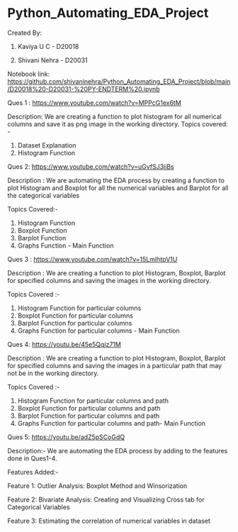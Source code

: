 # Python_Automating_EDA_Project
Created By:

1. Kaviya U C - D20018

2. Shivani Nehra - D20031

Notebook link:
https://github.com/shivaninehra/Python_Automating_EDA_Project/blob/main/D20018%20-D20031-%20PY-ENDTERM%20.ipynb


Ques 1 : https://www.youtube.com/watch?v=MPPcG1ex6tM 

Description: 
We are creating a function to plot histogram for all numerical columns and save it as png image in the working directory. 
Topics covered: - 
1. Dataset Explanation 
2. Histogram Function

Ques 2: https://www.youtube.com/watch?v=uGvfSJ3jiBs

Description :
We are automating the EDA process by creating a function to plot Histogram and Boxplot for all the numerical variables and Barplot for all the categorical variables

Topics Covered:-
1. Histogram Function 
2. Boxplot Function
3. Barplot Function 
4. Graphs Function - Main Function


Ques 3 : https://www.youtube.com/watch?v=15LmIhtpV1U

Description :
We are creating a function to plot Histogram, Boxplot, Barplot for specified columns and saving the images in the working directory.

Topics Covered :-
1. Histogram Function for particular columns 
2. Boxplot Function for particular columns 
3. Barplot Function for particular columns 
4. Graphs Function for particular columns - Main Function

Ques 4: https://youtu.be/45e5Qqjz71M

Description :
We are creating a function to plot Histogram, Boxplot, Barplot for specified columns and saving the images in a particular path that may not be in the working directory.

Topics Covered :-
1. Histogram Function for particular columns and path
2. Boxplot Function for particular columns and path
3. Barplot Function for particular columns and path
4. Graphs Function for particular columns and path- Main Function

Ques 5: https://youtu.be/adZ5pSCoGdQ

Description:-
We are automating the EDA process by adding to the features done in Ques1-4. 

Features Added:-

Feature 1: Outlier Analysis: Boxplot Method and Winsorization

Feature 2: Bivariate Analysis: Creating and Visualizing Cross tab for Categorical Variables

Feature 3: Estimating the correlation of numerical variables in dataset
